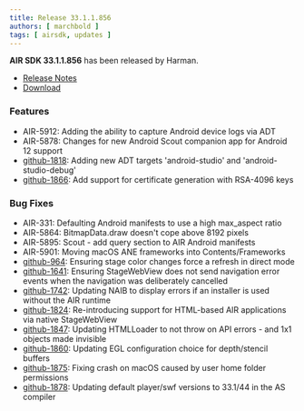 ```yaml
---
title: Release 33.1.1.856
authors: [ marchbold ]
tags: [ airsdk, updates ]
---
```



**AIR SDK 33.1.1.856** has been released by Harman.  

- [Release Notes](https://airsdk.harman.com/api/versions/33.1.1.856/release-notes/Release_Notes_AIR_SDK_33.1.1.856.pdf)  
- [Download](https://airsdk.harman.com/download/33.1.1.856)  


### Features  

- AIR-5912: Adding the ability to capture Android device logs via ADT
- AIR-5878: Changes for new Android Scout companion app for Android 12 support
- [github-1818](https://github.com/airsdk/Adobe-Runtime-Support/issues/1818): Adding new ADT targets 'android-studio' and 'android-studio-debug'
- [github-1866](https://github.com/airsdk/Adobe-Runtime-Support/issues/1866): Add support for certificate generation with RSA-4096 keys


### Bug Fixes    

- AIR-331: Defaulting Android manifests to use a high max_aspect ratio
- AIR-5864: BitmapData.draw doesn't cope above 8192 pixels
- AIR-5895: Scout - add query section to AIR Android manifests
- AIR-5901: Moving macOS ANE frameworks into Contents/Frameworks
- [github-964](https://github.com/airsdk/Adobe-Runtime-Support/issues/964): Ensuring stage color changes force a refresh in direct mode
- [github-1641](https://github.com/airsdk/Adobe-Runtime-Support/issues/1641): Ensuring StageWebView does not send navigation error events when the navigation was deliberately cancelled
- [github-1742](https://github.com/airsdk/Adobe-Runtime-Support/issues/1742): Updating NAIB to display errors if an installer is used without the AIR runtime
- [github-1824](https://github.com/airsdk/Adobe-Runtime-Support/issues/1824): Re-introducing support for HTML-based AIR applications via native StageWebView
- [github-1847](https://github.com/airsdk/Adobe-Runtime-Support/issues/1847): Updating HTMLLoader to not throw on API errors - and 1x1 objects made invisible
- [github-1860](https://github.com/airsdk/Adobe-Runtime-Support/issues/1860): Updating EGL configuration choice for depth/stencil buffers
- [github-1875](https://github.com/airsdk/Adobe-Runtime-Support/issues/1875): Fixing crash on macOS caused by user home folder permissions
- [github-1878](https://github.com/airsdk/Adobe-Runtime-Support/issues/1878): Updating default player/swf versions to 33.1/44 in the AS compiler
